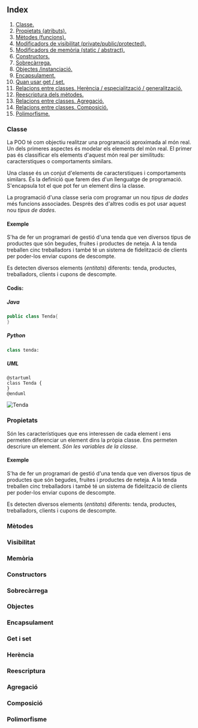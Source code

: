 ## Index
1. [Classe.](#classe)
2. [Propietats (atributs).](#propietats)
3. [Mètodes (funcions).](#m%C3%A8todes)
4. [Modificadors de visibilitat (private/public/protected).](#visibilitat)
5. [Modificadors de memòria (static / abstract).](#mem%C3%B2ria)
6. [Constructors.](#constructors)
7. [Sobrecàrrega.](#sobrec%C3%A0rrega) 
8. [Objectes /instanciació.](#objectes)
9. [Encapsulament.](#encapsulament)
10. [Quan usar get / set.](#get-i-set)
11. [Relacions entre classes. Herència / especialització / generalització.](#her%C3%A8ncia)
12. [Reescriptura dels mètodes.](#reescriptura)
13. [Relacions entre classes. Agregació.](#agregaci%C3%B3)
14. [Relacions entre classes. Composició.](#composici%C3%B3)
15. [Polimorfisme.](#polimorfisme)

### Classe

La POO té com objectiu realitzar una programació aproximada al món real. Un dels primeres aspectes és modelar els elements del mòn real. El primer pas és classificar els elements d'aquest món real per similituds: caracterstiques o comportaments similars.

Una classe és un conjut d'elements de caracterstiques i comportaments similars. És la definició que farem des d'un llenguatge de programació. S'encapsula tot el que pot fer un element dins la classe.

La programació d'una classe seria com programar un nou *tipus de dades* més funcions associades. Després des d'altres codis es pot usar aquest nou *tipus de dades*.

#### Exemple 

S'ha de fer un programari de gestió d'una tenda que ven diversos tipus de productes que són begudes, fruites i productes de neteja. A la tenda treballen cinc treballadors i també té un sistema de fidelització de clients per poder-los enviar cupons de descompte.

Es detecten diversos elements (*entitats*) diferents: tenda, productes, treballadors, clients i cupons de descompte.

#### Codis:
##### Java

```java
public class Tenda{
}
```
##### Python
```python
class tenda:
```
##### UML
```plantUML
@startuml
class Tenda {
}
@enduml
```
![Tenda](tenda.png)

### Propietats

Són les característiques que ens interessen de cada element i ens permeten diferenciar un element dins la pròpia classe. Ens permeten descriure un element. *Són les variables de la classe*.

#### Exemple 

S'ha de fer un programari de gestió d'una tenda que ven diversos tipus de productes que són begudes, fruites i productes de neteja. A la tenda treballen cinc treballadors i també té un sistema de fidelització de clients per poder-los enviar cupons de descompte.

Es detecten diversos elements (*entitats*) diferents: tenda, productes, treballadors, clients i cupons de descompte.

### Mètodes
### Visibilitat
### Memòria
### Constructors
### Sobrecàrrega
### Objectes
### Encapsulament
### Get i set
### Herència
### Reescriptura
### Agregació
### Composició
### Polimorfisme


